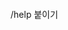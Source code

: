 <p><img alt="" src="https://velog.velcdn.com/images/kkikki/post/db01a6fd-9c06-4f8d-be5b-5fc08b731dc3/image.png" /></p>
<p>/help
붙이기</p>